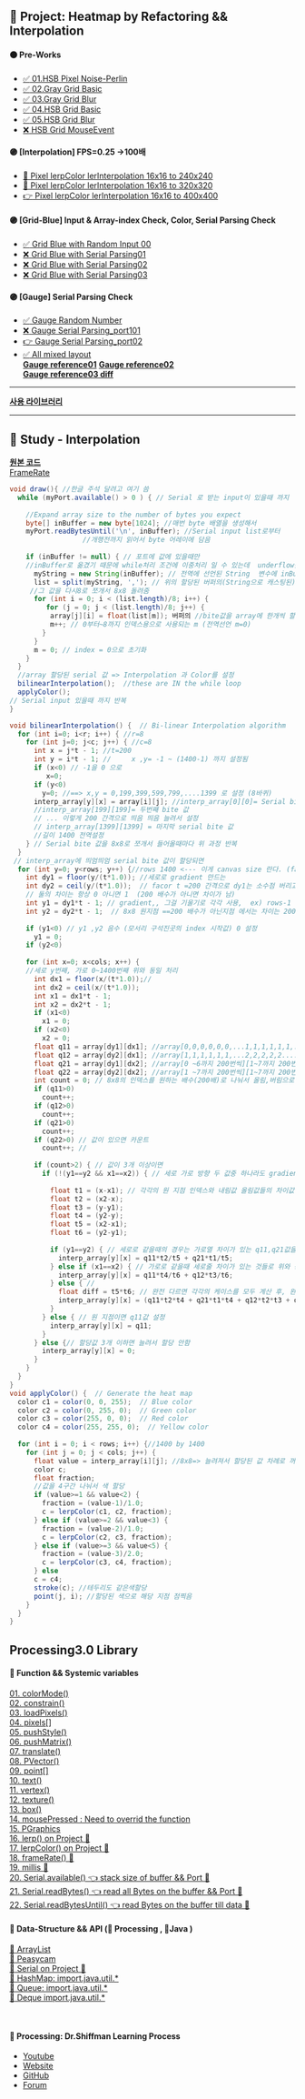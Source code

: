 ## 🎯 Project: Heatmap by Refactoring && Interpolation   
#### 🟠 Pre-Works  
* [:white_check_mark: 01.HSB Pixel Noise-Perlin](https://github.com/minchjung/processing3.0/commit/5eb564780b49d74e4ba613e2fb4b23739890c62a)  
* [:white_check_mark: 02.Gray Grid Basic](https://github.com/minchjung/processing3.0/commit/f6dd84972d2e8de67d7b1a5367915c430f357d53)  
* [:white_check_mark: 03.Gray Grid Blur](https://github.com/minchjung/processing3.0/commit/a1ec1397cc06c6f0cd924a4250b7550ac959cce8)  
* [:white_check_mark: 04.HSB Grid Basic](https://github.com/minchjung/processing3.0/commit/88a08d6d1a308f5b0ecf8a9aaf70f3be180f5891)   
* [:white_check_mark: 05.HSB Grid Blur](https://github.com/minchjung/processing3.0/commit/9ac638407579eb7f734a2da2a06462141cb32af4)  
* [:x: HSB Grid MouseEvent](https://github.com/minchjung/processing3.0/commit/a258af83b770b330eec3ff04bf2abfa14688b81b)  
#### 🟣 [Interpolation]    FPS=0.25 ->100배
* [:balloon: Pixel lerpColor lerInterpolation 16x16 to 240x240](https://github.com/minchjung/processing3.0/commit/01221a6c4aad188f886cc5b4699cd3ed9a4c4985)  
* [:balloon: Pixel lerpColor lerInterpolation 16x16 to 320x320](https://github.com/minchjung/processing3.0/commit/10891942edd978d1e93fdf007e40d6474c53ba1a)    
* [:point_right: Pixel lerpColor lerInterpolation 16x16 to 400x400](https://github.com/minchjung/processing3.0/commit/c26e4a2f49e489497fdf838975d4bacb418cc3cc)    

#### 🟣 [Grid-Blue]  Input & Array-index Check, Color, Serial Parsing Check     
* [:white_check_mark: Grid Blue with Random Input 00](https://github.com/minchjung/processing3.0/commit/4062ccdd8389fe838efb2d272532538fa0192eaa)  
* [:x: Grid Blue with Serial Parsing01](https://github.com/minchjung/processing3.0/commit/cdbf3628de6a8c12950a15dee3f85843e55f9955)  
* [:x: Grid Blue with Serial Parsing02](https://github.com/minchjung/processing3.0/commit/79d615e1bf78aa0f8a8141ca9ec017aff3ac6e23)    
* [:x: Grid Blue with Serial Parsing03](https://github.com/minchjung/processing3.0/commit/bda92501fc080e658dc1f2e9951688c21d3374e3)  

#### 🟣 [Gauge]   Serial Parsing Check  

* [:white_check_mark: Gauge Random Number](https://github.com/minchjung/processing3.0/commit/ebace53341075796a0de1eeaedff14f743d48062)  
* [:x: Gauge Serial Parsing_port101](https://github.com/minchjung/processing3.0/commit/473a128a60ee23fb21d83480c4e9e58611c1a5ff)  
* [:point_right: Gauge Serial Parsing_port02](https://github.com/minchjung/processing3.0/commit/1834204652348db8372770da4412a3166e1a212f)  
* [:white_check_mark: All mixed layout](https://github.com/minchjung/processing3.0/commit/6a535f6693d6be9fb1b67593bec32c6421030e0e)  
[**Gauge reference01**](https://github.com/L3Dnam/Professional-Gauges-with-Processing) 
[**Gauge reference02**](https://thenewstack.io/off-the-shelf-hacker-use-processings-meter-library-to-build-gauges/)  
[**Gauge reference03 diff**](https://github.com/BillKujawa/meter)    
 
----  

[**사용 라이브러리**](#processing30-library)      


  
----
## 📕 Study - Interpolation 

[**원본 코드**](https://forum.processing.org/two/discussion/26588/how-to-simplify-this-code-heat-map)  
[FrameRate](https://processing.org/reference/frameRate_.html)
```java
void draw(){ //한글 주석 달려고 여기 씀 
  while (myPort.available() > 0 ) { // Serial 로 받는 input이 있을때 까지 
 
    //Expand array size to the number of bytes you expect
    byte[] inBuffer = new byte[1024]; //매번 byte 배열을 생성해서 
    myPort.readBytesUntil('\n', inBuffer); //Serial input list로부터 
                  //개행전까지 읽어서 byte 어레이에 담음
 
    if (inBuffer != null) { // 포트에 값에 있을때만  
    //inBuffer로 옮겼기 때문에 while처리 조건에 이중처리 일 수 있는데  underflow를 꼼꼼하게 체크하기 위함인듯)
      myString = new String(inBuffer); // 전역에 선언된 String  변수에 inBuffer배열값을 String으로 할당
      list = split(myString, ','); // 위의 할당된 버퍼의(String으로 캐스팅된)bite값을 콤마(,) 단위로 쪼개서 리스트
     //그 값을 다시8로 쪼개서 8x8 돌려줌 
      for (int i = 0; i < (list.length)/8; i++) { 
         for (j = 0; j < (list.length)/8; j++) {
          array[j][i] = float(list[m]); 버퍼의 //bite값을 array에 한개씩 할당
          m++; // 0부터~8까지 인덱스용으로 사용되는 m (전역선언 m=0)
        }
      }
      m = 0; // index = 0으로 초기화 
    }
  } 
  //array 할당된 serial 값 => Interpolation 과 Color를 설정
  bilinearInterpolation();  //these are IN the while loop
  applyColor();
// Serial input 있을때 까지 반복  
}
```
```java
void bilinearInterpolation() {  // Bi-linear Interpolation algorithm
  for (int i=0; i<r; i++) { //r=8
    for (int j=0; j<c; j++) { //c=8
      int x = j*t - 1; //t=200 
      int y = i*t - 1; //     x ,y= -1 ~ (1400-1) 까지 설정됨  
      if (x<0) // -1을 0 으로 
         x=0;
      if (y<0)
        y=0; //==> x,y = 0,199,399,599,799,....1399 로 설정 (8바퀴) 
      interp_array[y][x] = array[i][j]; //interp_array[0][0]= Serial bite 값을 순서대로 할당(float임)   
      //interp_array[199][199]= 두번째 bite 값 
      // ... 이렇게 200 간격으로 띄음 띄음 늘려서 설정
      // interp_array[1399][1399] = 마지막 serial bite 값 
      //길이 1400 전역설정
    } // Serial bite 값을 8x8로 쪼개서 들어올때마다 위 과정 반복 
  }
 // interp_array에 띄엄띄엄 serial bite 값이 할당되면 
  for (int y=0; y<rows; y++) {//rows 1400 <--- 이게 canvas size 란다. (factor t=200으로 계산됨)
    int dy1 = floor(y/(t*1.0)); //세로로 gradient 만드는 
    int dy2 = ceil(y/(t*1.0));  // facor t =200 간격으로 dy1는 소수점 버리고 dy2는 올림으로 설정 
    // 둘의 차이는 항상 0 아니면 1  (200 배수가 아니면 차이가 남)
    int y1 = dy1*t - 1; // gradient,, 그걸 기울기로 각각 사용,  ex) rows-1 일때 y1=1199, y2=1399 
    int y2 = dy2*t - 1;  // 8x8 원지점 ==200 배수가 아닌지점 에서는 차이는 200씩 
   
    if (y1<0) // y1 ,y2 음수 (모서리 구석진곳의 index 시작값) 0 설정
      y1 = 0;
    if (y2<0)
      
    for (int x=0; x<cols; x++) { 
    //세로 y번째, 가로 0~1400번째 위와 동일 처리
      int dx1 = floor(x/(t*1.0));// 
      int dx2 = ceil(x/(t*1.0));
      int x1 = dx1*t - 1;
      int x2 = dx2*t - 1;
      if (x1<0)
        x1 = 0;
      if (x2<0)
        x2 = 0;
      float q11 = array[dy1][dx1]; //array[0,0,0,0,0,0,...1,1,1,1,1,1,....2,2,2,2,2.....3,3,3,3,3,....6,6,6,6,6 200번씩][0~6까지 200번씩] 
      float q12 = array[dy2][dx1]; //array[1,1,1,1,1,1,...2,2,2,2,2.....3,3,3,3,3,....6,6,6,6,6......7,7,7,7..200번씩][0~6까지 200번씩]
      float q21 = array[dy1][dx2]; //array[0 ~6까지 200번씩][1~7까지 200번씩]
      float q22 = array[dy2][dx2]; //array[1 ~7까지 200번씩][1~7까지 200번씩]     
      int count = 0; // 8x8의 인덱스를 원하는 배수(200배)로 나눠서 올림,버림으로 쪼개고, 4 -direction[상하좌우]로 조합한것  
      if (q11>0)
        count++;
      if (q12>0)
        count++;
      if (q21>0)
        count++;
      if (q22>0) // 값이 있으면 카운트 
        count++; // 
 
      if (count>2) { // 값이 3개 이상이면 
        if (!(y1==y2 && x1==x2)) { // 세로 가로 방향 두 값중 하나라도 gradient 적용 인덱스 다를때 ==> 원래 지점이 아닌 늘려진 index일때만 
 
          float t1 = (x-x1); // 각각의 원 지점 인덱스와 내림값 올림값들의 차이값 =new gradient 설정  
          float t2 = (x2-x); 
          float t3 = (y-y1);
          float t4 = (y2-y);
          float t5 = (x2-x1);
          float t6 = (y2-y1);
 
          if (y1==y2) { // 세로로 같을때의 경우는 가로열 차이가 있는 q11,q21값을   (올림설정값-원래값 +원래값-내림설정값)/(가로 최대 차이) 
            interp_array[y][x] = q11*t2/t5 + q21*t1/t5;
          } else if (x1==x2) { // 가로로 같을때 세로줄 차이가 있는 것들로 위와 동일 
            interp_array[y][x] = q11*t4/t6 + q12*t3/t6;
          } else { // 
            float diff = t5*t6; // 완전 다르면 각각의 케이스를 모두 계산 후, 완전 차이나는 t5,t6로 기울기 깍아줌;;;;;
            interp_array[y][x] = (q11*t2*t4 + q21*t1*t4 + q12*t2*t3 + q22*t1*t3)/diff;
          }
        } else { // 원 지점이면 q11값 설정
          interp_array[y][x] = q11;
        }
      } else {// 할당값 3개 이하면 늘려서 할당 안함 
        interp_array[y][x] = 0;
      }
    }
  }
}
void applyColor() {  // Generate the heat map 
  color c1 = color(0, 0, 255);  // Blue color
  color c2 = color(0, 255, 0);  // Green color
  color c3 = color(255, 0, 0);  // Red color
  color c4 = color(255, 255, 0);  // Yellow color
 
  for (int i = 0; i < rows; i++) {//1400 by 1400
    for (int j = 0; j < cols; j++) {
      float value = interp_array[i][j]; //8x8=> 늘려져서 할당된 값 차례로 꺼냄  
      color c;
      float fraction;
      //값을 4구간 나눠서 색 할당 
      if (value>=1 && value<2) {
        fraction = (value-1)/1.0; 
        c = lerpColor(c1, c2, fraction);
      } else if (value>=2 && value<3) {
        fraction = (value-2)/1.0;
        c = lerpColor(c2, c3, fraction);
      } else if (value>=3 && value<5) {
        fraction = (value-3)/2.0;
        c = lerpColor(c3, c4, fraction);
      } else
      c = c4;
      stroke(c); //테두리도 같은색할당
      point(j, i); //할당된 색으로 해당 지점 점찍음
    }
  }
}
```

  
## Processing3.0 Library
#### :link:  Function && Systemic variables  
[01. colorMode()](https://processing.org/reference/colorMode_.html)  
[02. constrain()](https://processing.org/reference/constrain_.html)  
[03. loadPixels()](https://processing.org/reference/loadPixels_.html)  
[04. pixels[]](https://processing.org/reference/pixels.html)  
[05. pushStyle()](https://www.processing.org/reference/pushStyle_.html)  
[06. pushMatrix()](https://processing.org/reference/pushMatrix_.html)    
[07. translate()](https://processing.org/reference/translate_.html)    
[08. PVector()](https://processing.org/reference/PVector.html)  
[09. point[]](https://processing.org/reference/point_.html)  
[10. text()](https://processing.org/reference/text_.html)    
[11. vertex()](https://processing.org/reference/vertex_.html)    
[12. texture()](https://processing.org/reference/texture_.html)    
[13. box()](https://processing.org/reference/box_.html)   
[14. mousePressed : Need to overrid the function](https://processing.org/reference/mousePressed_.html)    
[15. PGraphics](https://processing.org/reference/PGraphics.html)   
[16. lerp()  on Project 🎯](https://processing.org/reference/lerp_.html)    
[17. lerpColor() on Project 🎯](https://www.processing.org/reference/lerpColor_.html)    
[18. frameRate() 🎯](https://processing.org/reference/frameRate_.html)  
[19. millis 🎯](https://www.processing.org/reference/millis_.html)  
[20. Serial.available()  👈 stack size of buffer && Port 🎯](https://processing.org/reference/libraries/serial/Serial_available_.html)    
[21. Serial.readBytes()  👈 read all Bytes on the buffer && Port 🎯](https://processing.org/reference/libraries/serial/Serial_readBytes_.html)  
[22. Serial.readBytesUntil()  👈 read Bytes on the buffer till data 🎯](https://processing.org/reference/libraries/serial/Serial_readBytesUntil_.html)  

#### :link: Data-Structure && API (:eggplant: Processing ,  :chestnut:Java )
[:eggplant: ArrayList](https://processing.org/reference/ArrayList.html)     
[:eggplant: Peasycam](http://mrfeinberg.com/peasycam/)  
[:eggplant: Serial on Project 🎯](https://www.processing.org/reference/libraries/serial/Serial.html)  
[:chestnut: HashMap: import.java.util.*](https://processing.org/reference/HashMap.html)  
[:chestnut: Queue: import.java.util.*](https://forum.processing.org/two/discussion/23900/fifo-and-lifo)  
[:chestnut: Deque import.java.util.*](https://forum.processing.org/two/discussion/23900/fifo-and-lifo)  

<br>  

#### 🔗 Processing: Dr.Shiffman Learning Process     
* [ Youtube](https://www.youtube.com/channel/UCvjgXvBlbQiydffZU7m1_aw)  
* [ Website]( https://thecodingtrain.com/)  
* [ GitHub](https://github.com/CodingTrain)  
* [ Forum](https://processing.org/)  

